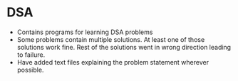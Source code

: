# DSA
- Contains programs for learning DSA problems
- Some problems contain multiple solutions. At least one of those solutions work fine. Rest of the solutions went in wrong direction leading to failure.
- Have added text files explaining the problem statement wherever possible.
